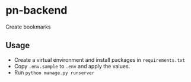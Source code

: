 # pn-backend

Create bookmarks

## Usage

- Create a virtual environment and install packages in `requirements.txt`
- Copy `.env.sample` to `.env` and apply the values.
- Run `python manage.py runserver`
